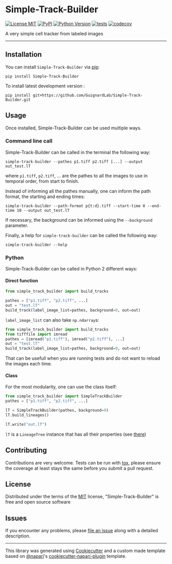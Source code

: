 # Simple-Track-Builder

[![License MIT](https://img.shields.io/pypi/l/Simple-Track-Builder.svg?color=green)](https://github.com/GuignardLab/Simple-Track-Builder/raw/main/LICENSE)
[![PyPI](https://img.shields.io/pypi/v/Simple-Track-Builder.svg?color=green)](https://pypi.org/project/Simple-Track-Builder)
[![Python Version](https://img.shields.io/pypi/pyversions/Simple-Track-Builder.svg?color=green)](https://python.org)
[![tests](https://github.com/GuignardLab/Simple-Track-Builder/workflows/tests/badge.svg)](https://github.com/GuignardLab/Simple-Track-Builder/actions)
[![codecov](https://codecov.io/gh/GuignardLab/Simple-Track-Builder/branch/main/graph/badge.svg)](https://codecov.io/gh/GuignardLab/Simple-Track-Builder)

A very simple cell tracker from labeled images

----------------------------------

## Installation

You can install `Simple-Track-Builder` via [pip]:

```shell
pip install Simple-Track-Builder
```

To install latest development version :

```shell
pip install git+https://github.com/GuignardLab/Simple-Track-Builder.git
```

## Usage

Once installed, Simple-Track-Builder can be used multiple ways.

### Command line call

Simple-Track-Builder can be called in the terminal the following way:

```shell
simple-track-builder --pathes p1.tiff p2.tiff [...] --output out_test.lT
```

where `p1.tiff`, `p2.tiff`, ... are the pathes to all the images to use in temporal order, from start to finish.

Instead of informing all the pathes manually, one can inform the path format, the starting and ending times:

```shell
simple-track-builder --path-format p{t:d}.tiff --start-time 0 --end-time 10 --output out_test.lT
```

If necessary, the background can be informed using the `--background` parameter.

Finally, a help for `simple-track-builder` can be called the following way:

```shell
simple-track-builder --help
```

### Python

Simple-Track-Builder can be called in Python 2 different ways:

#### Direct function

```python
from simple_track_builder import build_tracks

pathes = ["p1.tiff", "p2.tiff", ...]
out = "test.lT"
build_track(label_image_list=pathes, background=0, out=out)
```

`label_image_list` can also take `np.ndarray`s:

```python
from simple_track_builder import build_tracks
from tifffile import imread
pathes = [imread("p1.tiff"), imread("p2.tiff"), ...]
out = "test.lT"
build_track(label_image_list=pathes, background=0, out=out)
```

That can be usefull when you are running tests and do not want to reload the images each time.

#### Class

For the most modularity, one can use the class itself:

```python
from simple_track_builder import SimpleTrackBuilder
pathes = ["p1.tiff", "p2.tiff", ...]

lT = SimpleTrackBuilder(pathes, background=0)
lT.build_lineages()

lT.write("out.lT")
```

`lT` is a `LineageTree` instance that has all their properties (see [there](https://github.com/leoguignard/LineageTree))

## Contributing

Contributions are very welcome. Tests can be run with [tox], please ensure
the coverage at least stays the same before you submit a pull request.

## License

Distributed under the terms of the [MIT] license,
"Simple-Track-Builder" is free and open source software

## Issues

If you encounter any problems, please [file an issue] along with a detailed description.

----------------------------------

This library was generated using [Cookiecutter] and a custom made template based on [@napari]'s [cookiecutter-napari-plugin] template.

[Cookiecutter]: https://github.com/audreyr/cookiecutter
[@napari]: https://github.com/napari
[MIT]: http://opensource.org/licenses/MIT
[cookiecutter-napari-plugin]: https://github.com/napari/cookiecutter-napari-plugin
[pip]: https://pypi.org/project/pip/
[tox]: https://tox.readthedocs.io/en/latest/

[file an issue]: https://github.com/GuignardLab/Simple-Track-Builder/issues